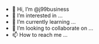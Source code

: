 - 👋 Hi, I’m @j99business
- 👀 I’m interested in ...
- 🌱 I’m currently learning ...
- 💞️ I’m looking to collaborate on ...
- 📫 How to reach me ...

<!---
j99business/j99business is a ✨ special ✨ repository because its `README.md` (this file) appears on your GitHub profile.
You can click the Preview link to take a look at your changes.
--->
